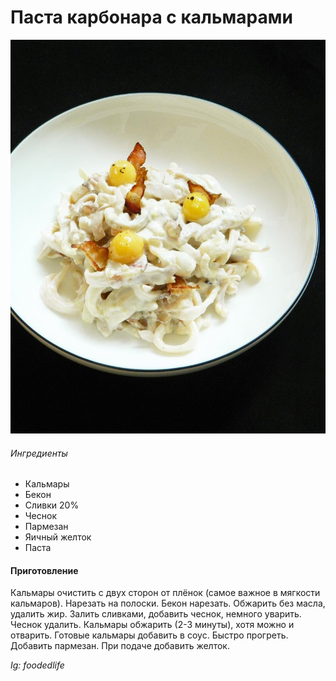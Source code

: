 ﻿---
image: ../../pics/pasta-carbonara-kalmari.jpg
---
# Паста карбонара с кальмарами

![Паста карбонара с кальмарами](../../pics/pasta-carbonara-kalmari.jpg)

###### Ингредиенты

* Кальмары
* Бекон
* Сливки 20%
* Чеснок
* Пармезан
* Яичный желток
* Паста

#### Приготовление

Кальмары очистить с двух сторон от плёнок \(самое важное в мягкости кальмаров\). Нарезать на полоски. Бекон нарезать. Обжарить без масла, удалить жир. Залить сливками, добавить чеснок, немного уварить. Чеснок удалить. Кальмары обжарить \(2-3 минуты\), хотя можно и отварить. Готовые кальмары добавить в соус. Быстро прогреть. Добавить пармезан. При подаче добавить желток.

*Ig: foodedlife*

